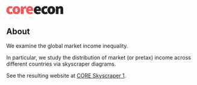 <!DOCTYPE html>
<html lang="en-US">
<html>

  
  <body>
    <!-- MAIN CONTENT -->
    <div id="main_content_wrap" class="outer">
      <section id="main_content" class="inner">
        <p class="right"><a href="http://www.core-econ.org/"><img src="/docs/img/core_logo_no_strapline_no_background.png" alt="image" class="img-responsive" height="30%" width="30%" /></a></p>



<h2 id="about">About</h2>

We examine the global market income inequality. 

In particular, we study the distribution of market (or pretax) income across different countries via skyscraper diagrams.

See the resulting website at [CORE Skyscraper 1](https://tzvetanmoev.github.io/core-skyscraper-1-income/).

    
  </body>
